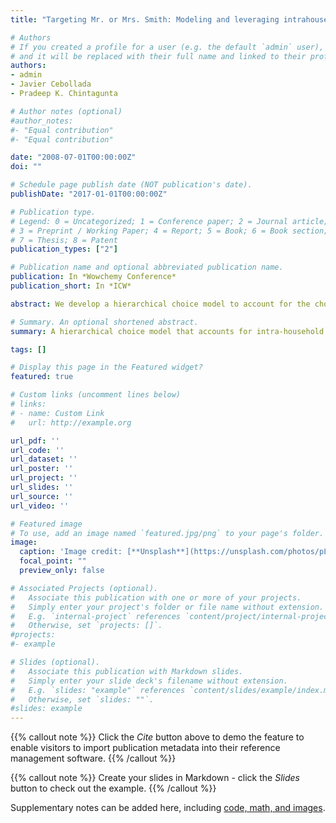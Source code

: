 ```yaml
---
title: "Targeting Mr. or Mrs. Smith: Modeling and leveraging intrahousehold heterogeneity in brand choice behavior"

# Authors
# If you created a profile for a user (e.g. the default `admin` user), write the username (folder name) here 
# and it will be replaced with their full name and linked to their profile.
authors:
- admin
- Javier Cebollada
- Pradeep K. Chintagunta

# Author notes (optional)
#author_notes:
#- "Equal contribution"
#- "Equal contribution"

date: "2008-07-01T00:00:00Z"
doi: ""

# Schedule page publish date (NOT publication's date).
publishDate: "2017-01-01T00:00:00Z"

# Publication type.
# Legend: 0 = Uncategorized; 1 = Conference paper; 2 = Journal article;
# 3 = Preprint / Working Paper; 4 = Report; 5 = Book; 6 = Book section;
# 7 = Thesis; 8 = Patent
publication_types: ["2"]

# Publication name and optional abbreviated publication name.
publication: In *Wowchemy Conference*
publication_short: In *ICW*

abstract: We develop a hierarchical choice model to account for the choice utility heterogeneity of individual shoppers that belong to the same household. Our model allows us to measure how much variability in purchase behavior exists among individuals in a household, and to compare this to the variability that exists across households. Because of the presence of multiple shoppers from the same household, we also extend the concept of household-level state dependence to consider state dependence at the individual level. We apply our model to five different grocery categories. We find that the intrahousehold heterogeneity in estimated brand intercepts and (to a lesser extent) price sensitivities is about 20%–30% of the interhousehold heterogeneity in these parameters. However, with promotion sensitivities, we find intrahousehold heterogeneity, in most cases, to be as large as interhousehold heterogeneity. Our state dependence results show that past brands pur- chased by an individual have a much stronger influence on subsequent purchases than those purchased by anyone in the household. We use our estimated utility parameters to compare the expected profitability of promotions targeted at the individual rather than at the household and find substantial (more than 50%) improvements in the incremental revenue of supermarket promotions.

# Summary. An optional shortened abstract.
summary: A hierarchical choice model that accounts for intra-household heterogeneity shows a novel way to target price promotions

tags: []

# Display this page in the Featured widget?
featured: true

# Custom links (uncomment lines below)
# links:
# - name: Custom Link
#   url: http://example.org

url_pdf: ''
url_code: ''
url_dataset: ''
url_poster: ''
url_project: ''
url_slides: ''
url_source: ''
url_video: ''

# Featured image
# To use, add an image named `featured.jpg/png` to your page's folder. 
image:
  caption: 'Image credit: [**Unsplash**](https://unsplash.com/photos/pLCdAaMFLTE)'
  focal_point: ""
  preview_only: false

# Associated Projects (optional).
#   Associate this publication with one or more of your projects.
#   Simply enter your project's folder or file name without extension.
#   E.g. `internal-project` references `content/project/internal-project/index.md`.
#   Otherwise, set `projects: []`.
#projects:
#- example

# Slides (optional).
#   Associate this publication with Markdown slides.
#   Simply enter your slide deck's filename without extension.
#   E.g. `slides: "example"` references `content/slides/example/index.md`.
#   Otherwise, set `slides: ""`.
#slides: example
---
```


{{% callout note %}}
Click the *Cite* button above to demo the feature to enable visitors to import publication metadata into their reference management software.
{{% /callout %}}

{{% callout note %}}
Create your slides in Markdown - click the *Slides* button to check out the example.
{{% /callout %}}

Supplementary notes can be added here, including [code, math, and images](https://wowchemy.com/docs/writing-markdown-latex/).
